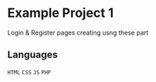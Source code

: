 # Example Project 1
 Login & Register pages creating usng these part

 ## Languages
   `HTML`   `CSS`  `JS`  `PHP`
